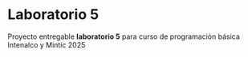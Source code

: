 # Laboratorio 5

Proyecto entregable **laboratorio 5** para curso de programación básica Intenalco y Mintic 2025



